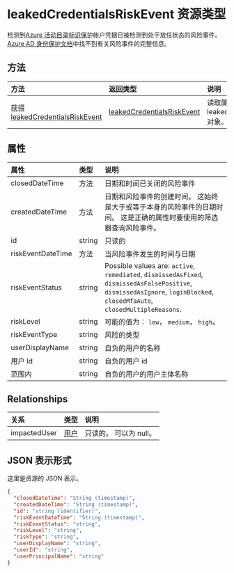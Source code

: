 # <a name="leakedcredentialsriskevent-resource-type"></a>leakedCredentialsRiskEvent 资源类型

检测到[Azure 活动目录标识保护](https://azure.microsoft.com/en-us/documentation/articles/active-directory-identityprotection/)帐户凭据已被检测到处于放任状态的风险事件。 [Azure AD 身份保护文档](https://azure.microsoft.com/en-us/documentation/articles/active-directory-identityprotection-risk-events-types/)中找不到有关风险事件的完整信息。


## <a name="methods"></a>方法

| 方法           | 返回类型    |说明|
|:---------------|:--------|:----------|
|[获得 leakedCredentialsRiskEvent](../api/leakedcredentialsriskevent_get.md) | [leakedCredentialsRiskEvent](leakedcredentialsriskevent.md) |读取属性和关系的 leakedCredentialsRiskEvent 对象。|

## <a name="properties"></a>属性
| 属性     | 类型   |说明|
|:---------------|:--------|:----------|
|closedDateTime|方法| 日期和时间已关闭的风险事件|
|createdDateTime|方法| 日期和风险事件的创建时间。 这始终是大于或等于本身的风险事件的日期时间。 这是正确的属性时要使用的筛选器查询风险事件。|
|id|string| 只读的|
|riskEventDateTime|方法| 当风险事件发生的时间与日期|
|riskEventStatus|string| Possible values are: `active`, `remediated`, `dismissedAsFixed`, `dismissedAsFalsePositive`, `dismissedAsIgnore`, `loginBlocked`, `closedMfaAuto`, `closedMultipleReasons`.|
|riskLevel|string| 可能的值为︰ `low`， `medium`， `high`。|
|riskEventType|string| 风险的类型|
|userDisplayName|string| 自负的用户的名称|
|用户 Id|string| 自负的用户 id|
|范围内|string| 自负的用户的用户主体名称|

## <a name="relationships"></a>Relationships
| 关系 | 类型   |说明|
|:---------------|:--------|:----------|
|impactedUser|[用户](user.md)| 只读的。 可以为 null。|

## <a name="json-representation"></a>JSON 表示形式

这里是资源的 JSON 表示。

<!-- {
  "blockType": "resource",
  "optionalProperties": [

  ],
  "@odata.type": "microsoft.graph.leakedCredentialsRiskEvent"
}-->

```json
{
  "closedDateTime": "String (timestamp)",
  "createdDateTime": "String (timestamp)",
  "id": "string (identifier)",
  "riskEventDateTime": "String (timestamp)",
  "riskEventStatus": "string",
  "riskLevel": "string",
  "riskType": "string",
  "userDisplayName": "string",
  "userId": "string",
  "userPrincipalName": "string"
}

```

<!-- uuid: 8fcb5dbc-d5aa-4681-8e31-b001d5168d79
2015-10-25 14:57:30 UTC -->
<!-- {
  "type": "#page.annotation",
  "description": "leakedCredentialsRiskEvent resource",
  "keywords": "",
  "section": "documentation",
  "tocPath": ""
}-->